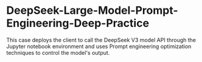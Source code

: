 # DeepSeek-Large-Model-Prompt-Engineering-Deep-Practice
This case deploys the client to call the DeepSeek V3 model API through the Jupyter notebook environment and uses Prompt engineering optimization techniques to control the model's output.
